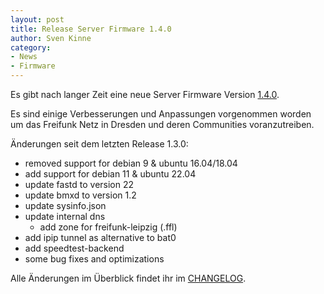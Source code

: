```yaml
---
layout: post
title: Release Server Firmware 1.4.0
author: Sven Kinne
category:
- News
- Firmware
---
```


Es gibt nach langer Zeit eine neue Server Firmware Version [1.4.0](https://github.com/Freifunk-Dresden/ffdd-server/releases/tag/T_RELEASE_v1.4.0).

Es sind einige Verbesserungen und Anpassungen vorgenommen worden um das Freifunk Netz in Dresden und deren Communities voranzutreiben.

Änderungen seit dem letzten Release 1.3.0:
- removed support for debian 9 & ubuntu 16.04/18.04
- add support for debian 11 & ubuntu 22.04
- update fastd to version 22
- update bmxd to version 1.2
- update sysinfo.json
- update internal dns
	- add zone for freifunk-leipzig (.ffl)
- add ipip tunnel as alternative to bat0
- add speedtest-backend
- some bug fixes and optimizations

Alle Änderungen im Überblick findet ihr im [CHANGELOG](https://github.com/Freifunk-Dresden/ffdd-server/blob/T_RELEASE_v1.4.0/CHANGELOG.md).
